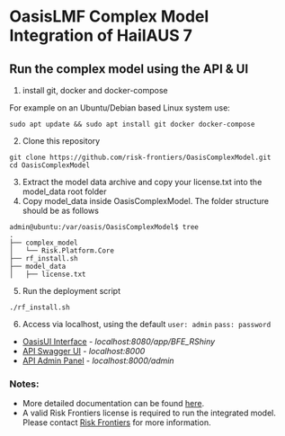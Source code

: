 # OasisLMF Complex Model Integration of HailAUS 7

## Run the complex model using the API & UI
1) install git, docker and docker-compose

For example on an Ubuntu/Debian based Linux system use:
```
sudo apt update && sudo apt install git docker docker-compose
```

2) Clone this repository
```
git clone https://github.com/risk-frontiers/OasisComplexModel.git
cd OasisComplexModel
```
3) Extract the model data archive and copy your license.txt into the model_data root folder
4) Copy model_data inside OasisComplexModel. The folder structure should be as follows
```
admin@ubuntu:/var/oasis/OasisComplexModel$ tree
.
├── complex_model
│   └── Risk.Platform.Core
├── rf_install.sh
├── model_data
│   ├── license.txt
```
5) Run the deployment script
```
./rf_install.sh
```

6) Access via localhost, using the default `user: admin` `pass: password`
* [OasisUI Interface](http://localhost:8080/app/BFE_RShiny) - *localhost:8080/app/BFE_RShiny* 
* [API Swagger UI](http://localhost:8000/) - *localhost:8000*
* [API Admin Panel](http://localhost:8000/admin) - *localhost:8000/admin*


### Notes: 
* More detailed documentation can be found [here](https://github.com/risk-frontiers/OasisComplexModel/manual.pdf).
* A valid Risk Frontiers license is required to run the integrated model. Please contact 
[Risk Frontiers](mailto:info@riskfrontiers.com) for more information. 
